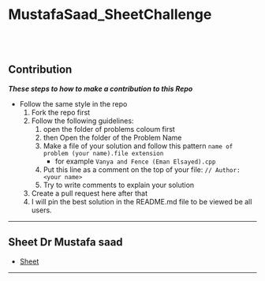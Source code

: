 # MustafaSaad_SheetChallenge

<br><br>

## Contribution

***These steps to how to make a contribution to this Repo***

- Follow the same style in the repo
    1. Fork the repo first
    1. Follow the following guidelines:
        1. open the folder of problems coloum first  
        1. then Open the folder of the Problem Name 
        1. Make a file of your solution and follow this pattern `name of problem (your name).file extension`
            - for example `Vanya and Fence (Eman Elsayed).cpp`
        1. Put this line as a comment on the top of your file: ``// Author: <your name>``
        1. Try to write comments to explain your solution
    1. Create a pull request here after that
    1. I will pin the best solution in the README.md file to be viewed be all users.
<hr>


## Sheet Dr Mustafa saad 
- [Sheet](https://docs.google.com/spreadsheets/d/1-n9Fnvhsnvsqh-IerE_yyIshw5RUNer_7EjwF_GW-TA/edit#gid=0)
<hr>
